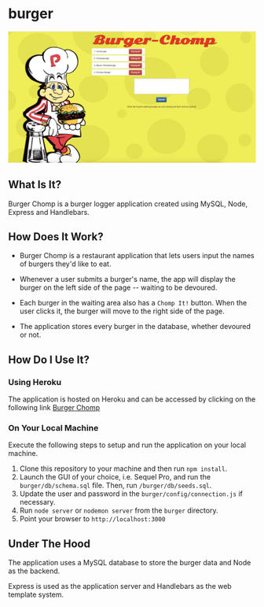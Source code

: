 # burger

![burger-chomp](public/assets/images/github/screenshot.png)

## What Is It?

Burger Chomp is a burger logger application created using MySQL, Node, Express and Handlebars.

## How Does It Work?

* Burger Chomp is a restaurant application that lets users input the names of burgers they'd like to eat.

* Whenever a user submits a burger's name, the app will display the burger on the left side of the page -- waiting to be devoured.

* Each burger in the waiting area also has a `Chomp It!` button. When the user clicks it, the burger will move to the right side of the page.

* The application stores every burger in the database, whether devoured or not.

## How Do I Use It?

### Using Heroku

The application is hosted on Heroku and can be accessed by clicking on the following link [Burger Chomp](https://burger-chomp.herokuapp.com/)

### On Your Local Machine

Execute the following steps to setup and run the application on your local machine.

1. Clone this repository to your machine and then run ```npm install```.
2. Launch the GUI of your choice, i.e. Sequel Pro, and run the ```burger/db/schema.sql``` file.  Then, run ```/burger/db/seeds.sql```.
3. Update the user and password in the ```burger/config/connection.js``` if necessary.
4. Run ```node server``` or ```nodemon server``` from the ```burger``` directory.
5. Point your browser to ```http://localhost:3000```

## Under The Hood

The application uses a MySQL database to store the burger data and Node as the backend.

Express is used as the application server and Handlebars as the web template system.
